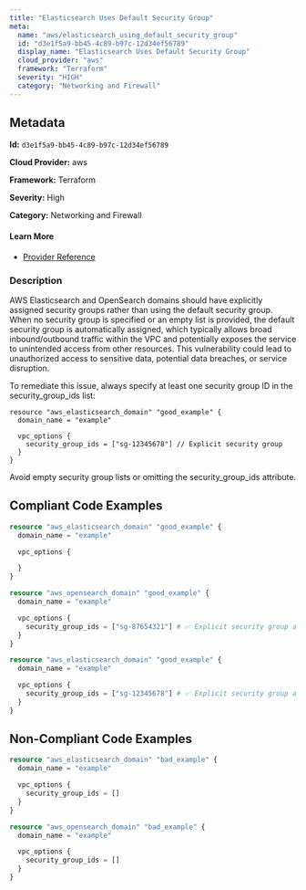 ```yaml
---
title: "Elasticsearch Uses Default Security Group"
meta:
  name: "aws/elasticsearch_using_default_security_group"
  id: "d3e1f5a9-bb45-4c89-b97c-12d34ef56789"
  display_name: "Elasticsearch Uses Default Security Group"
  cloud_provider: "aws"
  framework: "Terraform"
  severity: "HIGH"
  category: "Networking and Firewall"
---
```

## Metadata

**Id:** `d3e1f5a9-bb45-4c89-b97c-12d34ef56789`

**Cloud Provider:** aws

**Framework:** Terraform

**Severity:** High

**Category:** Networking and Firewall

#### Learn More

 - [Provider Reference](https://registry.terraform.io/providers/hashicorp/aws/latest/docs/resources/elasticsearch_domain#vpc_options)

### Description

 AWS Elasticsearch and OpenSearch domains should have explicitly assigned security groups rather than using the default security group. When no security group is specified or an empty list is provided, the default security group is automatically assigned, which typically allows broad inbound/outbound traffic within the VPC and potentially exposes the service to unintended access from other resources. This vulnerability could lead to unauthorized access to sensitive data, potential data breaches, or service disruption.

To remediate this issue, always specify at least one security group ID in the security_group_ids list:

```
resource "aws_elasticsearch_domain" "good_example" {
  domain_name = "example"

  vpc_options {
    security_group_ids = ["sg-12345678"] // Explicit security group
  }
}
```

Avoid empty security group lists or omitting the security_group_ids attribute.


## Compliant Code Examples
```terraform
resource "aws_elasticsearch_domain" "good_example" {
  domain_name = "example"

  vpc_options {

  }
}

```

```terraform
resource "aws_opensearch_domain" "good_example" {
  domain_name = "example"

  vpc_options {
    security_group_ids = ["sg-87654321"] # ✅ Explicit security group assigned
  }
}

```

```terraform
resource "aws_elasticsearch_domain" "good_example" {
  domain_name = "example"

  vpc_options {
    security_group_ids = ["sg-12345678"] # ✅ Explicit security group assigned
  }
}

```
## Non-Compliant Code Examples
```terraform
resource "aws_elasticsearch_domain" "bad_example" {
  domain_name = "example"

  vpc_options {
    security_group_ids = []
  }
}

resource "aws_opensearch_domain" "bad_example" {
  domain_name = "example"

  vpc_options {
    security_group_ids = []
  }
}

```
